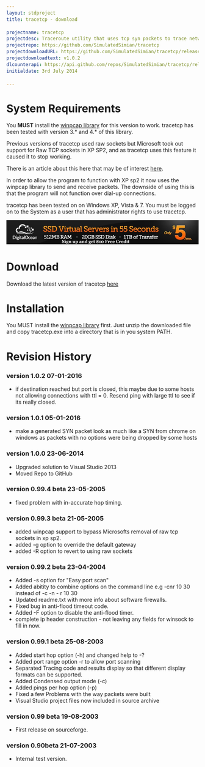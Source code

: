 ```yaml
---
layout: stdproject
title: tracetcp - download

projectname: tracetcp
projectdesc: Traceroute utility that uses tcp syn packets to trace network routes.
projectrepo: https://github.com/SimulatedSimian/tracetcp
projectdownloadURL: https://github.com/SimulatedSimian/tracetcp/releases
projectdownloadtext: v1.0.2
dlcounterapi: https://api.github.com/repos/SimulatedSimian/tracetcp/releases
initialdate: 3rd July 2014

---
```


# System Requirements

You **MUST** install the [winpcap library](http://www.winpcap.org) for this version to work. tracetcp has been tested with version 3.* and 4.* of this library.

Previous versions of tracetcp used raw sockets but Microsoft took out support for Raw TCP sockets in XP SP2, and as tracetcp uses this feature it caused it to stop working.

There is an article about this here that may be of interest [here](http://seclists.org/lists/nmap-hackers/2005/Apr-Jun/0000.html).

In order to allow the program to function with XP sp2 it now uses the winpcap library to send and receive packets. The downside of using this is that the program will not function over dial-up connections. 

tracetcp has been tested on on Windows XP, Vista & 7. You must be logged on to the System as a user that has administrator rights to use tracetcp.


<a href="https://www.digitalocean.com/?refcode=e145b7a8b7a6">
	<img src="images/ssd-virtual-servers-banner-2-728x90.jpg"
  		 alt="Sign up with Digital Ocean and get $10 Free Credit"/>
</a>

# Download
Download the latest version of tracetcp [here](https://github.com/SimulatedSimian/tracetcp/releases)


# Installation

You MUST install the [winpcap library](http://www.winpcap.org) first.
Just unzip the downloaded file and copy tracetcp.exe into a directory that is in you system PATH.

# Revision History

### version 1.0.2 07-01-2016
* if destination reached but port is closed, this maybe due to some hosts not allowing connections with ttl = 0. Resend ping with large ttl to see if its really closed. 

### version 1.0.1 05-01-2016
* make a generated SYN packet look as much like a SYN from chrome on windows as packets with no options were being dropped by some hosts

### version 1.0.0 23-06-2014
* Upgraded solution to Visual Studio 2013
* Moved Repo to GitHub

### version 0.99.4 beta 23-05-2005
* fixed problem with in-accurate hop timing.

### version 0.99.3 beta 21-05-2005
* added winpcap support to bypass Microsofts removal of raw tcp sockets in xp sp2.
* added -g option to override the default gateway
* added -R option to revert to using raw sockets

### version 0.99.2 beta 23-04-2004
* Added -s option for "Easy port scan"
* Added abitity to combine options on the command line e.g -cnr 10 30 instead of -c -n - r 10 30
* Updated readme.txt with more info about software firewalls.
* Fixed bug in anti-flood timeout code.
* Added -F option to disable the anti-flood timer.
* complete ip header construction - not leaving any fields for winsock to fill in now.

### version 0.99.1 beta 25-08-2003
* Added start hop option (-h) and changed help to -?
* Added port range option -r to allow port scanning
* Separated Tracing code and results display so that different display formats can be supported.
* Added Condensed output mode (-c)
* Added pings per hop option (-p)
* Fixed a few Problems with the way packets were built
* Visual Studio project files now included in source archive

### version 0.99 beta 19-08-2003
* First release on sourceforge.

### version 0.90beta 21-07-2003
* Internal test version.

